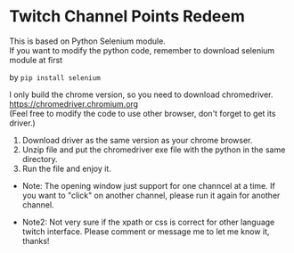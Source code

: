 # Twitch Channel Points Redeem
This is based on Python Selenium module.  
If you want to modify the python code, remember to download selenium module at first  
  
by ```pip install selenium```  

I only build the chrome version, so you need to download chromedriver.  
https://chromedriver.chromium.org  
(Feel free to modify the code to use other browser, don't forget to get its driver.)

1. Download driver as the same version as your chrome browser.  
2. Unzip file and put the chromedriver exe file with the python in the same directory.  
3. Run the file and enjoy it.  

* Note: The opening window just support for one channcel at a time. If you want to "click" on another channel, please run it again for another channel.

* Note2: Not very sure if the xpath or css is correct for other language twitch interface. Please comment or message me to let me know it, thanks!
